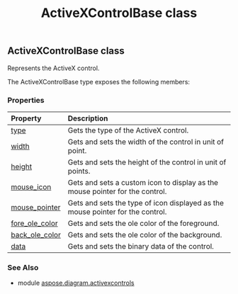﻿---
title: ActiveXControlBase class
second_title: Aspose.Diagram for Python via .NET API References
description: 
type: docs
weight: 20
url: /python-net/aspose.diagram.activexcontrols/activexcontrolbase/
is_root: false
---

## ActiveXControlBase class

Represents the ActiveX control.



The ActiveXControlBase type exposes the following members:

### Properties
| Property | Description |
| :- | :- |
| [type](/diagram/python-net/aspose.diagram.activexcontrols/activexcontrolbase/type) | Gets the type of the ActiveX control. |
| [width](/diagram/python-net/aspose.diagram.activexcontrols/activexcontrolbase/width) | Gets and sets the width of the control in unit of point. |
| [height](/diagram/python-net/aspose.diagram.activexcontrols/activexcontrolbase/height) | Gets and sets the height of the control in unit of points. |
| [mouse_icon](/diagram/python-net/aspose.diagram.activexcontrols/activexcontrolbase/mouse_icon) | Gets and sets a custom icon to display as the mouse pointer for the control. |
| [mouse_pointer](/diagram/python-net/aspose.diagram.activexcontrols/activexcontrolbase/mouse_pointer) | Gets and sets the type of icon displayed as the mouse pointer for the control. |
| [fore_ole_color](/diagram/python-net/aspose.diagram.activexcontrols/activexcontrolbase/fore_ole_color) | Gets and sets the ole color of the foreground. |
| [back_ole_color](/diagram/python-net/aspose.diagram.activexcontrols/activexcontrolbase/back_ole_color) | Gets and sets the ole color of the background. |
| [data](/diagram/python-net/aspose.diagram.activexcontrols/activexcontrolbase/data) | Gets and sets the binary data of the control. |


### See Also

* module [aspose.diagram.activexcontrols](../)
